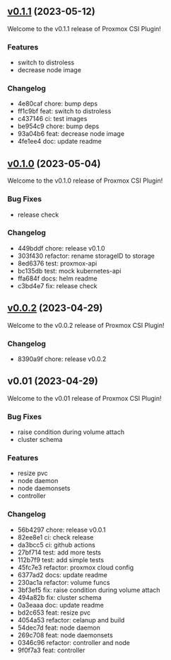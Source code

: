 
<a name="v0.1.1"></a>
## [v0.1.1](https://github.com/sergelogvinov/proxmox-csi-plugin/compare/v0.1.0...v0.1.1) (2023-05-12)

Welcome to the v0.1.1 release of Proxmox CSI Plugin!

### Features

- switch to distroless
- decrease node image

### Changelog

* 4e80caf chore: bump deps
* ff1c9bf feat: switch to distroless
* c437146 ci: test images
* be954c9 chore: bump deps
* 93a04b6 feat: decrease node image
* 4fe1ee4 doc: update readme

<a name="v0.1.0"></a>
## [v0.1.0](https://github.com/sergelogvinov/proxmox-csi-plugin/compare/v0.0.2...v0.1.0) (2023-05-04)

Welcome to the v0.1.0 release of Proxmox CSI Plugin!

### Bug Fixes

- release check

### Changelog

* 449bddf chore: release v0.1.0
* 303f430 refactor: rename storageID to storage
* 8ed6376 test: proxmox-api
* bc135db test: mock kubernetes-api
* ffa684f docs: helm readme
* c3bd4e7 fix: release check

<a name="v0.0.2"></a>
## [v0.0.2](https://github.com/sergelogvinov/proxmox-csi-plugin/compare/v0.01...v0.0.2) (2023-04-29)

Welcome to the v0.0.2 release of Proxmox CSI Plugin!

### Changelog

* 8390a9f chore: release v0.0.2

<a name="v0.01"></a>
## v0.01 (2023-04-29)

Welcome to the v0.01 release of Proxmox CSI Plugin!

### Bug Fixes

- raise condition during volume attach
- cluster schema

### Features

- resize pvc
- node daemon
- node daemonsets
- controller

### Changelog

* 56b4297 chore: release v0.0.1
* 82ee8e1 ci: check release
* da3bcc5 ci: github actions
* 27bf714 test: add more tests
* 112b7f9 test: add simple tests
* 45fc7e3 refactor: proxmox cloud config
* 6377ad2 docs: update readme
* 230ac1a refactor: volume funcs
* 3bf3ef5 fix: raise condition during volume attach
* 494a82b fix: cluster schema
* 0a3eaaa doc: update readme
* bd2c653 feat: resize pvc
* 4054a53 refactor: celanup and build
* 54dec7d feat: node daemon
* 269c708 feat: node daemonsets
* 0346c96 refactor: controller and node
* 9f0f7a3 feat: controller
